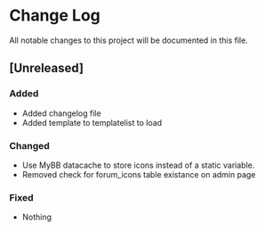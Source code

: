# Change Log
All notable changes to this project will be documented in this file.

## [Unreleased]

### Added
- Added changelog file
- Added template to templatelist to load

### Changed
- Use MyBB datacache to store icons instead of a static variable.
- Removed check for forum_icons table existance on admin page

### Fixed
- Nothing

